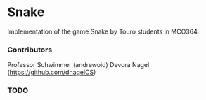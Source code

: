 # Snake
Implementation of the game Snake by Touro students in MCO364.

### Contributors
Professor Schwimmer (andrewoid)
Devora Nagel (https://github.com/dnagelCS)

### TODO

